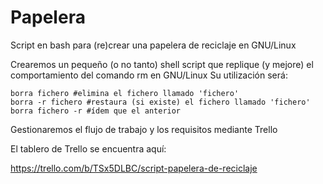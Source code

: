 # Papelera
Script en bash para (re)crear una papelera de reciclaje en GNU/Linux

Crearemos un pequeño (o no tanto) shell script que replique (y mejore) el comportamiento del comando rm en GNU/Linux
Su utilización será:

	borra fichero #elimina el fichero llamado 'fichero'
	borra -r fichero #restaura (si existe) el fichero llamado 'fichero'
	borra fichero -r #ídem que el anterior

Gestionaremos el flujo de trabajo y los requisitos mediante Trello

El tablero de Trello se encuentra aquí:

https://trello.com/b/TSx5DLBC/script-papelera-de-reciclaje
